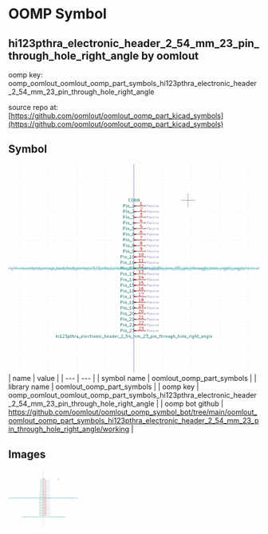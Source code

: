 # OOMP Symbol  
## hi123pthra_electronic_header_2_54_mm_23_pin_through_hole_right_angle  by oomlout  
  
oomp key: oomp_oomlout_oomlout_oomp_part_symbols_hi123pthra_electronic_header_2_54_mm_23_pin_through_hole_right_angle  
  
source repo at: [https://github.com/oomlout/oomlout_oomp_part_kicad_symbols](https://github.com/oomlout/oomlout_oomp_part_kicad_symbols)  
## Symbol  
  
[![working.png](working_600.png)](working.png)  
| name | value | 
| --- | --- | 
| symbol name | oomlout_oomp_part_symbols | 
| library name | oomlout_oomp_part_symbols | 
| oomp key | oomp_oomlout_oomlout_oomp_part_symbols_hi123pthra_electronic_header_2_54_mm_23_pin_through_hole_right_angle | 
| oomp bot github | https://github.com/oomlout/oomlout_oomp_symbol_bot/tree/main/oomlout_oomlout_oomp_part_symbols_hi123pthra_electronic_header_2_54_mm_23_pin_through_hole_right_angle/working | 
## Images  
  
[![working.png](working_140.png)](working.png)  
